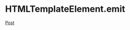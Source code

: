 # HTMLTemplateElement.emit

[Post](http://discourse.specifiction.org/t/extension-of-template/447?u=jonathank)
